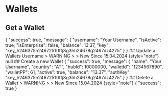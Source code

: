 # Wallets
## Get a Wallet
<api-endpoint openapi-path="../wallet.yaml" endpoint="/v0/wallet/{walletID}" method="GET">
    <response type="200">
        <sample lang="JSON">
{
    "success": true,
    "message": {
        "username": "Your Username",
        "isActive": true,
        "isEnterprise": false,
        "balance": 13.37,
        "key": "key_h246375h24672510ffj8g3hh24678g2467dz4275"
    }
}
        </sample>
    </response>
</api-endpoint>
## Update a Wallets Username
> WARNING
> 
> New Since 15.04.2024
{style="note"}
<api-endpoint openapi-path="../wallet.yaml" endpoint="/v0/wallet/{walletID}" method="PATCH">
    <response type="200">
        <sample>
null
</sample>
</response>
</api-endpoint>
## Create a new Wallet

<api-endpoint openapi-path="../wallet.yaml" endpoint="/v0/wallet/create" method="POST">
    <response type="200">
        <sample>
{
	"success": true,
	"message": {
		"name": "Your Username",
		"country": "AT",
		"hubId": 10000000,
		"walletId": "1234567890",
		"walletPP": 61,
		"active": true,
		"balance": "13.37",
		"authKey": "key_h246375h24672510ffj8g3hh24678g2467dz4275"
	}
}
        </sample>
    </response>
</api-endpoint>
## Delete a Wallet
> WARNING
> 
> New Since 15.04.2024
{style="note"}
<api-endpoint openapi-path="../wallet.yaml" endpoint="/v0/wallet/{walletID}/delete" method="DELETE">
<response type="200">
<sample>
{
"success": true
}
</sample>
</response>
</api-endpoint>